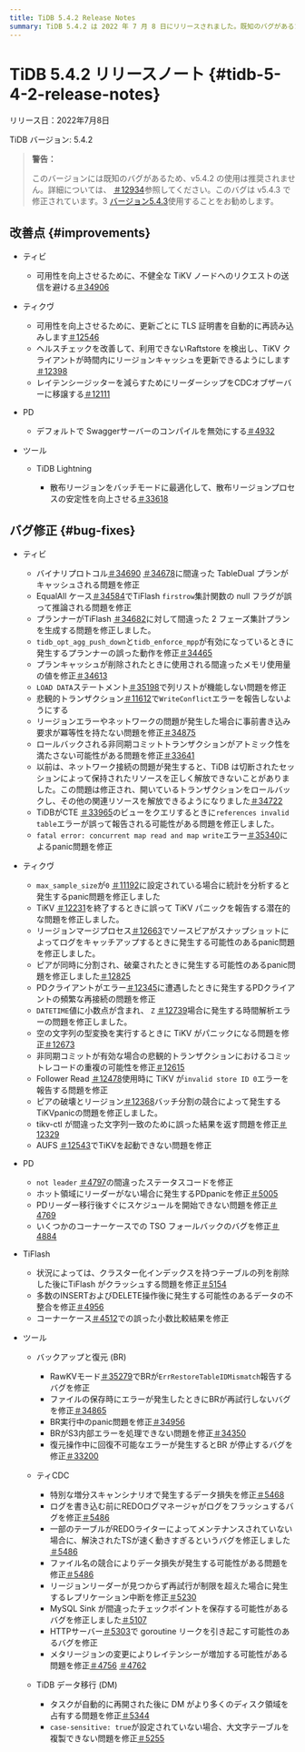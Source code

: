 ```yaml
---
title: TiDB 5.4.2 Release Notes
summary: TiDB 5.4.2 は 2022 年 7 月 8 日にリリースされました。既知のバグがあるため、このバージョンの使用は推奨されません。このバグは v5.4.3 で修正されています。このリリースには、TiDB、TiKV、PD、およびさまざまなツールの改善と、各コンポーネントのバグ修正が含まれています。これらのバグ修正により、安定性、パフォーマンス、およびエラー処理に関連する問題が解決されます。
---
```


# TiDB 5.4.2 リリースノート {#tidb-5-4-2-release-notes}

リリース日：2022年7月8日

TiDB バージョン: 5.4.2

> **警告：**
>
> このバージョンには既知のバグがあるため、v5.4.2 の使用は推奨されません。詳細については、 [＃12934](https://github.com/tikv/tikv/issues/12934)参照してください。このバグは v5.4.3 で修正されています。3 [バージョン5.4.3](/releases/release-5.4.3.md)使用することをお勧めします。

## 改善点 {#improvements}

-   ティビ

    -   可用性を向上させるために、不健全な TiKV ノードへのリクエストの送信を避ける[＃34906](https://github.com/pingcap/tidb/issues/34906)

-   ティクヴ

    -   可用性を向上させるために、更新ごとに TLS 証明書を自動的に再読み込みします[＃12546](https://github.com/tikv/tikv/issues/12546)
    -   ヘルスチェックを改善して、利用できないRaftstore を検出し、TiKV クライアントが時間内にリージョンキャッシュを更新できるようにします[＃12398](https://github.com/tikv/tikv/issues/12398)
    -   レイテンシージッターを減らすためにリーダーシップをCDCオブザーバーに移譲する[＃12111](https://github.com/tikv/tikv/issues/12111)

-   PD

    -   デフォルトで Swaggerサーバーのコンパイルを無効にする[＃4932](https://github.com/tikv/pd/issues/4932)

-   ツール

    -   TiDB Lightning

        -   散布リージョンをバッチモードに最適化して、散布リージョンプロセスの安定性を向上させる[＃33618](https://github.com/pingcap/tidb/issues/33618)

## バグ修正 {#bug-fixes}

-   ティビ

    -   バイナリプロトコル[＃34690](https://github.com/pingcap/tidb/issues/34690) [＃34678](https://github.com/pingcap/tidb/issues/34678)に間違った TableDual プランがキャッシュされる問題を修正
    -   EqualAll ケース[＃34584](https://github.com/pingcap/tidb/issues/34584)でTiFlash `firstrow`集計関数の null フラグが誤って推論される問題を修正
    -   プランナーがTiFlash [＃34682](https://github.com/pingcap/tidb/issues/34682)に対して間違った 2 フェーズ集計プランを生成する問題を修正しました。
    -   `tidb_opt_agg_push_down`と`tidb_enforce_mpp`が有効になっているときに発生するプランナーの誤った動作を修正[＃34465](https://github.com/pingcap/tidb/issues/34465)
    -   プランキャッシュが削除されたときに使用される間違ったメモリ使用量の値を修正[＃34613](https://github.com/pingcap/tidb/issues/34613)
    -   `LOAD DATA`ステートメント[＃35198](https://github.com/pingcap/tidb/issues/35198)で列リストが機能しない問題を修正
    -   悲観的トランザクション[＃11612](https://github.com/tikv/tikv/issues/11612)で`WriteConflict`エラーを報告しないようにする
    -   リージョンエラーやネットワークの問題が発生した場合に事前書き込み要求が冪等性を持たない問題を修正[＃34875](https://github.com/pingcap/tidb/issues/34875)
    -   ロールバックされる非同期コミットトランザクションがアトミック性を満たさない可能性がある問題を修正[＃33641](https://github.com/pingcap/tidb/issues/33641)
    -   以前は、ネットワーク接続の問題が発生すると、TiDB は切断されたセッションによって保持されたリソースを正しく解放できないことがありました。この問題は修正され、開いているトランザクションをロールバックし、その他の関連リソースを解放できるようになりました[＃34722](https://github.com/pingcap/tidb/issues/34722)
    -   TiDBがCTE [＃33965](https://github.com/pingcap/tidb/issues/33965)のビューをクエリするときに`references invalid table`エラーが誤って報告される可能性がある問題を修正しました。
    -   `fatal error: concurrent map read and map write`エラー[＃35340](https://github.com/pingcap/tidb/issues/35340)によるpanic問題を修正

-   ティクヴ

    -   `max_sample_size`が`0` [＃11192](https://github.com/tikv/tikv/issues/11192)に設定されている場合に統計を分析すると発生するpanic問題を修正しました
    -   TiKV [＃12231](https://github.com/tikv/tikv/issues/12231)を終了するときに誤って TiKV パニックを報告する潜在的な問題を修正しました。
    -   リージョンマージプロセス[＃12663](https://github.com/tikv/tikv/issues/12663)でソースピアがスナップショットによってログをキャッチアップするときに発生する可能性のあるpanic問題を修正しました。
    -   ピアが同時に分割され、破棄されたときに発生する可能性のあるpanic問題を修正しました[＃12825](https://github.com/tikv/tikv/issues/12825)
    -   PDクライアントがエラー[＃12345](https://github.com/tikv/tikv/issues/12345)に遭遇したときに発生するPDクライアントの頻繁な再接続の問題を修正
    -   `DATETIME`値に小数点が含まれ、 `Z` [＃12739](https://github.com/tikv/tikv/issues/12739)場合に発生する時間解析エラーの問題を修正しました。
    -   空の文字列の型変換を実行するときに TiKV がパニックになる問題を修正[＃12673](https://github.com/tikv/tikv/issues/12673)
    -   非同期コミットが有効な場合の悲観的トランザクションにおけるコミットレコードの重複の可能性を修正[＃12615](https://github.com/tikv/tikv/issues/12615)
    -   Follower Read [＃12478](https://github.com/tikv/tikv/issues/12478)使用時に TiKV が`invalid store ID 0`エラーを報告する問題を修正
    -   ピアの破壊とリージョン[＃12368](https://github.com/tikv/tikv/issues/12368)バッチ分割の競合によって発生する TiKVpanicの問題を修正しました。
    -   tikv-ctl が間違った文字列一致のために誤った結果を返す問題を修正[＃12329](https://github.com/tikv/tikv/issues/12329)
    -   AUFS [＃12543](https://github.com/tikv/tikv/issues/12543)でTiKVを起動できない問題を修正

-   PD

    -   `not leader` [＃4797](https://github.com/tikv/pd/issues/4797)の間違ったステータスコードを修正
    -   ホット領域にリーダーがない場合に発生するPDpanicを修正[＃5005](https://github.com/tikv/pd/issues/5005)
    -   PDリーダー移行後すぐにスケジュールを開始できない問題を修正[＃4769](https://github.com/tikv/pd/issues/4769)
    -   いくつかのコーナーケースでの TSO フォールバックのバグを修正[＃4884](https://github.com/tikv/pd/issues/4884)

-   TiFlash

    -   状況によっては、クラスター化インデックスを持つテーブルの列を削除した後にTiFlash がクラッシュする問題を修正[＃5154](https://github.com/pingcap/tiflash/issues/5154)
    -   多数のINSERTおよびDELETE操作後に発生する可能性のあるデータの不整合を修正[＃4956](https://github.com/pingcap/tiflash/issues/4956)
    -   コーナーケース[＃4512](https://github.com/pingcap/tiflash/issues/4512)での誤った小数比較結果を修正

-   ツール

    -   バックアップと復元 (BR)

        -   RawKVモード[＃35279](https://github.com/pingcap/tidb/issues/35279)でBRが`ErrRestoreTableIDMismatch`報告するバグを修正
        -   ファイルの保存時にエラーが発生したときにBRが再試行しないバグを修正[＃34865](https://github.com/pingcap/tidb/issues/34865)
        -   BR実行中のpanic問題を修正[＃34956](https://github.com/pingcap/tidb/issues/34956)
        -   BRがS3内部エラーを処理できない問題を修正[＃34350](https://github.com/pingcap/tidb/issues/34350)
        -   復元操作中に回復不可能なエラーが発生するとBR が停止するバグを修正[＃33200](https://github.com/pingcap/tidb/issues/33200)

    -   ティCDC

        -   特別な増分スキャンシナリオで発生するデータ損失を修正[＃5468](https://github.com/pingcap/tiflow/issues/5468)
        -   ログを書き込む前にREDOログマネージャがログをフラッシュするバグを修正[＃5486](https://github.com/pingcap/tiflow/issues/5486)
        -   一部のテーブルがREDOライターによってメンテナンスされていない場合に、解決されたTSが速く動きすぎるというバグを修正しました[＃5486](https://github.com/pingcap/tiflow/issues/5486)
        -   ファイル名の競合によりデータ損失が発生する可能性がある問題を修正[＃5486](https://github.com/pingcap/tiflow/issues/5486)
        -   リージョンリーダーが見つからず再試行が制限を超えた場合に発生するレプリケーション中断を修正[＃5230](https://github.com/pingcap/tiflow/issues/5230)
        -   MySQL Sink が間違ったチェックポイントを保存する可能性があるバグを修正しました[＃5107](https://github.com/pingcap/tiflow/issues/5107)
        -   HTTPサーバー[＃5303](https://github.com/pingcap/tiflow/issues/5303)で goroutine リークを引き起こす可能性のあるバグを修正
        -   メタリージョンの変更によりレイテンシーが増加する可能性がある問題を修正[＃4756](https://github.com/pingcap/tiflow/issues/4756) [＃4762](https://github.com/pingcap/tiflow/issues/4762)

    -   TiDB データ移行 (DM)

        -   タスクが自動的に再開された後に DM がより多くのディスク領域を占有する問題を修正[＃5344](https://github.com/pingcap/tiflow/issues/5344)
        -   `case-sensitive: true`が設定されていない場合、大文字テーブルを複製できない問題を修正[＃5255](https://github.com/pingcap/tiflow/issues/5255)
